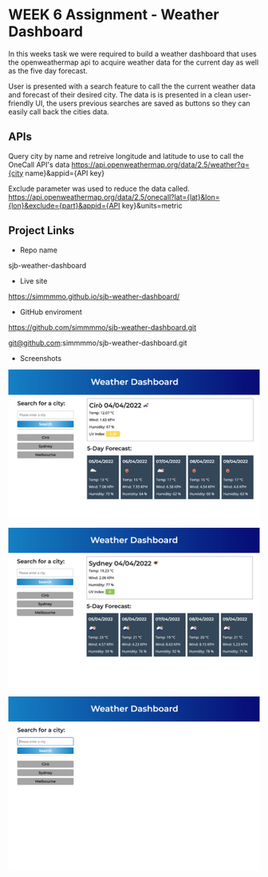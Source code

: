 # WEEK 6 Assignment - Weather Dashboard
In this weeks task we were required to build a weather dashboard that uses the openweathermap api to acquire weather data for the current day as well as the five day forecast. 

User is presented with a search feature to call the the current weather data and forecast of their desired city. The data is is presented in a clean user-friendly UI, the users previous searches are saved as buttons so they can easily call back the cities data. 

## APIs  
Query city by name and retreive longitude and latitude to use to call the OneCall API's data
https://api.openweathermap.org/data/2.5/weather?q={city name}&appid={API key}

Exclude parameter was used to reduce the data called. 
https://api.openweathermap.org/data/2.5/onecall?lat={lat}&lon={lon}&exclude={part}&appid={API key}&units=metric

## Project Links

* Repo name

sjb-weather-dashboard

* Live site

https://simmmmo.github.io/sjb-weather-dashboard/

* GitHub enviroment

https://github.com/simmmmo/sjb-weather-dashboard.git

git@github.com:simmmmo/sjb-weather-dashboard.git

* Screenshots

![Search Result - Ciro](/assets/screenshots/Weather%20Dashboard%20-%20Ciro.png)

![Search Result - Sydney](/assets/screenshots/Weather%20Dashboard%20-%20Sydney.png)

![Refresh page - results saved](/assets/screenshots/Weather%20Dashboard%20-%20saved%20elements.png)